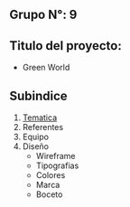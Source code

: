 ## Grupo N°: 9
## Titulo del proyecto:
  - Green World
## Subindice
  1. [Tematica]()
  2. Referentes
  3. Equipo
  4. Diseño
      - Wireframe
      - Tipografias
      - Colores
      - Marca
      - Boceto

